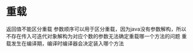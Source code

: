# 重载

返回值不能区分重载
参数顺序可以用于区分重载，因为java没有参数解构，所以不存在传入可迭代对象解构为对应个数的参数无法确定重载哪一个方法的问题
重载发生在编译期，编译时编译器会决定装入哪个方法